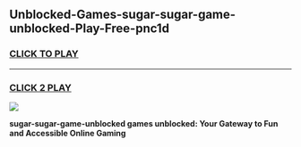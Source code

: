 
## Unblocked-Games-sugar-sugar-game-unblocked-Play-Free-pnc1d
<h3>
<a href="https://premium76.site?title=sugar-sugar-game-unblocked&ref=10A">CLICK TO PLAY</a></h3>
<hr>

<h3>
<a href="https://premium76.site?title=sugar-sugar-game-unblocked&ref=10A">CLICK 2 PLAY</a>
  
</h3>

<a href="https://premium76.site?title=sugar-sugar-game-unblocked&ref=10A"><img src="https://clearcache.store/games.png"></a>


**sugar-sugar-game-unblocked games unblocked: Your Gateway to Fun and Accessible Online Gaming**
